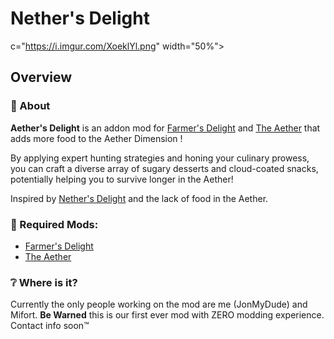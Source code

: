 # Nether's Delight

c="https://i.imgur.com/XoeklYl.png" width="50%">

## Overview
### 📖 About

**Aether's Delight** is an addon mod for [Farmer's Delight](https://www.curseforge.com/minecraft/mc-mods/farmers-delight)
and [The Aether](https://www.curseforge.com/minecraft/mc-mods/aether)
that adds more food to the Aether Dimension !  

By applying expert hunting strategies and honing your culinary prowess, you can craft a diverse array of
sugary desserts and cloud-coated snacks, potentially helping you to survive longer in the Aether!

Inspired by [Nether's Delight](https://www.curseforge.com/minecraft/mc-mods/nethers-delight) and the lack of food in the Aether.

### 🔨 Required Mods:
- [Farmer's Delight](https://www.curseforge.com/minecraft/mc-mods/farmers-delight)
- [The Aether](https://www.curseforge.com/minecraft/mc-mods/aether)

### ❔ Where is it?
Currently the only people working on the mod are me (JonMyDude) and Mifort.
**Be Warned** this is our first ever mod with ZERO modding experience.
Contact info soon™
